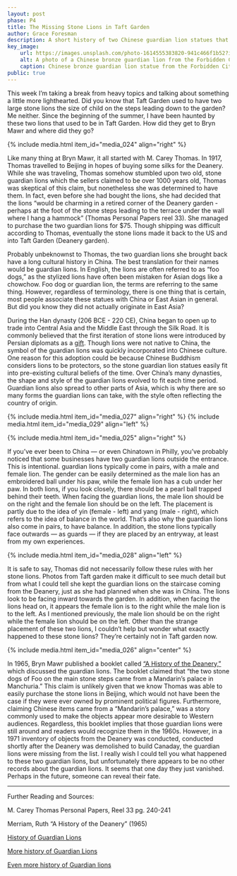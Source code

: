 ```yaml
---
layout: post
phase: P4 
title: The Missing Stone Lions in Taft Garden
author: Grace Foresman
description: A short history of two Chinese guardian lion statues that used to be in Taft Garden.
key_image: 
    url: https://images.unsplash.com/photo-1614555383820-941c466f1b52?ixlib=rb-4.0.3&ixid=M3wxMjA3fDB8MHxwaG90by1wYWdlfHx8fGVufDB8fHx8fA%3D%3D&auto=format&fit=crop&w=2448&q=80
    alt: A photo of a Chinese bronze guardian lion from the Forbidden City.
    caption: Chinese bronze guardian lion statue from the Forbidden City. 
public: true 
---
```


This week I’m taking a break from heavy topics and talking about something a little more lighthearted. Did you know that Taft Garden used to have two large stone lions the size of child on the steps leading down to the garden? Me neither. Since the beginning of the summer, I have been haunted by these two lions that used to be in Taft Garden. How did they get to Bryn Mawr and where did they go?

{% include media.html item_id="media_024" align="right" %}

Like many thing at Bryn Mawr, it all started with M. Carey Thomas. In 1917, Thomas travelled to Beijing in hopes of buying some silks for the Deanery. While she was traveling, Thomas somehow stumbled upon two old, stone guardian lions which the sellers claimed to be over 1000 years old, Thomas was skeptical of this claim, but nonetheless she was determined to have them. In fact, even before she had bought the lions, she had decided that the lions “would be charming in a retired corner of the Deanery garden - perhaps at the foot of the stone steps leading to the terrace under the wall where I hang a hammock” (Thomas Personal Papers reel 33).  She managed to purchase the two guardian lions for $75. Though shipping was difficult according to Thomas, eventually the stone lions made it back to the US and into Taft Garden (Deanery garden).  

Probably unbeknownst to Thomas, the two guardian lions she brought back have a long cultural history in China. The best translation for their names would be guardian lions. In English, the lions are often referred to as “foo dogs,” as the stylized lions have often been mistaken for Asian dogs like a chowchow. Foo dog or guardian lion, the terms are referring to the same thing. However, regardless of terminology, there is one thing that is certain, most people associate these statues with China or East Asian in general. But did you know they did not actually originate in East Asia?

During the Han dynasty (206 BCE - 220 CE), China began to open up to trade into Central Asia and the Middle East through the Silk Road. It is commonly believed that the first iteration of stone lions were introduced by Persian diplomats as a [gift](https://en.wikipedia.org/wiki/Chinese_guardian_lions). Though lions were not native to China, the symbol of the guardian lions was quickly incorporated into Chinese culture. One reason for this adoption could be because Chinese Buddhism considers lions to be protectors, so the stone guardian lion statues easily fit into pre-existing cultural beliefs of the time. Over China’s many dynasties, the shape and style of the guardian lions evolved to fit each time period. Guardian lions also spread to other parts of Asia, which is why there are so many forms the guardian lions can take, with the style often reflecting the country of origin.

{% include media.html item_id="media_027" align="right" %}
{% include media.html item_id="media_029" align="left" %}

{% include media.html item_id="media_025" align="right" %}

If you’ve ever been to China — or  even Chinatown in Philly, you’ve probably noticed that some businesses have two guardian lions outside the entrance. This is intentional. guardian lions typically come in pairs, with a male and female lion. The gender can be easily determined as the male lion has an embroidered ball under his paw, while the female lion has a cub under her paw. In both lions, if you look closely, there should be a pearl ball trapped behind their teeth. When facing the guardian lions, the male lion should be on the right and the female lion should be on the left. The placement is partly due to the idea of yin (female - left) and yang (male - right), which refers to the idea of balance in the world. That’s also why the guardian lions also come in pairs, to have balance. In addition, the stone lions typically face outwards — as guards — if they are placed by an entryway, at least from my own experiences. 

{% include media.html item_id="media_028" align="left" %}

It is safe to say, Thomas did not necessarily follow these rules with her stone lions. Photos from Taft garden make it difficult to see much detail but from what I could tell she kept the guardian lions on the staircase coming from the Deanery, just as she had planned when she was in China. The lions look to be facing inward towards the garden. In addition, when facing the lions head on, it appears the female lion is to the right while the male lion is to the left. As I mentioned previously, the male lion should be on the right while the female lion should be on the left. Other than the strange placement of these two lions, I couldn’t help but wonder what exactly happened to these stone lions? They’re certainly not in Taft garden now. 

{% include media.html item_id="media_026" align="center" %}

In 1965, Bryn Mawr published a booklet called [“A History of the Deanery,”](https://digitalcollections.tricolib.brynmawr.edu/object/bmc94704) which discussed the guardian lions. The booklet claimed that “the two stone dogs of Foo on the main stone steps came from a Mandarin’s palace in Manchuria.” This claim is  unlikely given that we know Thomas was able to easily purchase the stone lions in Beijing, which would not have been the case if they were ever owned by prominent political figures. Furthermore, claiming Chinese items came from a “Mandarin’s palace,” was a story commonly used to make the objects appear more desirable to Western audiences. Regardless, this booklet implies that those guardian lions were still around and readers would recognize them in the 1960s. However, in a 1971 inventory of objects  from the Deanery was conducted, conducted shortly after the Deanery was demolished to build Canaday, the guardian lions were missing from the list. I really wish I could tell you what happened to these two guardian lions, but unfortunately there appears to be no other records about the guardian lions. It seems that one day they just vanished. Perhaps in the future, someone can reveal their fate. 



---

Further Reading and Sources:

M. Carey Thomas Personal Papers, Reel 33 pg. 240-241

Merriam, Ruth “A History of the Deanery” (1965)

[History of Guardian Lions](http://www.chinadaily.com.cn/kindle/2016-03/20/content_23974142.htm)

[More history of Guardian Lions](https://www.nationsonline.org/oneworld/Chinese_Customs/imperial_guardian_lions.htm)

[Even more history of Guardian lions](https://www.chinahighlights.com/travelguide/article-stone-lions.htm)